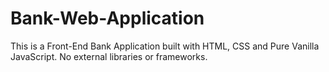 # Bank-Web-Application
This is a Front-End Bank Application built with HTML, CSS and Pure Vanilla JavaScript. No external libraries or frameworks.
